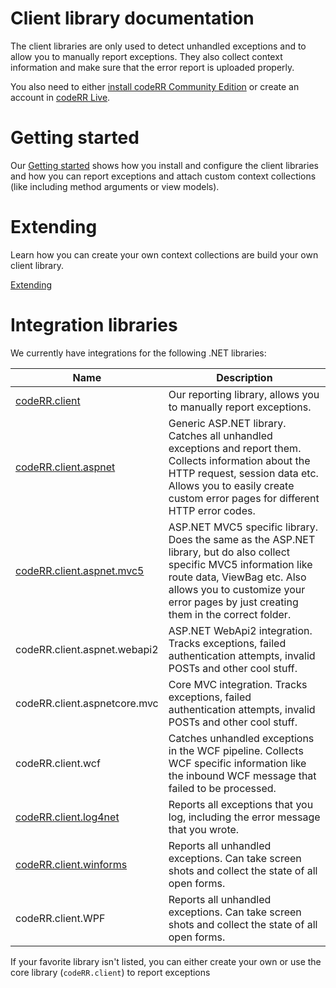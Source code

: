 Client library documentation
============

The client libraries are only used to detect unhandled exceptions and to allow you to manually report exceptions.
They also collect context information and make sure that the error report is uploaded properly.

You also need to either [install codeRR Community Edition](../server/installation.md) or create an account in [codeRR Live](https://coderrapp.com/live/).

# Getting started

Our [Getting started](gettingstarted.md) shows how you install and configure the client libraries and how you can report exceptions and attach custom context collections (like including method arguments or view models).

# Extending

Learn how you can create your own context collections are build your own client library.

[Extending](extending/)

# Integration libraries

We currently have integrations for the following .NET libraries:

Name | Description
--- | -----
[codeRR.client](libraries/core/index.md) | Our reporting library, allows you to manually report exceptions.
[codeRR.client.aspnet](libraries/aspnet/index.md) | Generic ASP.NET library. Catches all unhandled exceptions and report them. Collects information about the HTTP request, session data etc. Allows you to easily create custom error pages for different HTTP error codes.
[codeRR.client.aspnet.mvc5](libraries/aspnet-mvc5/index.md) | ASP.NET MVC5 specific library. Does the same as the ASP.NET library, but do also collect specific MVC5 information like route data, ViewBag etc. Also allows you to customize your error pages by just creating them in the correct folder.
codeRR.client.aspnet.webapi2 | ASP.NET WebApi2 integration. Tracks exceptions, failed authentication attempts, invalid POSTs and other cool stuff.
codeRR.client.aspnetcore.mvc | Core MVC integration. Tracks exceptions, failed authentication attempts, invalid POSTs and other cool stuff.
codeRR.client.wcf | Catches unhandled exceptions in the WCF pipeline. Collects WCF specific information like the inbound WCF message that failed to be processed.
[codeRR.client.log4net](libraries/log4net/index.md) | Reports all exceptions that you log, including the error message that you wrote.
[codeRR.client.winforms](libraries/winforms/) | Reports all unhandled exceptions. Can take screen shots and collect the state of all open forms.
codeRR.client.WPF | Reports all unhandled exceptions. Can take screen shots and collect the state of all open forms.

If your favorite library isn't listed, you can either create your own or use the core library (`codeRR.client`) to report exceptions